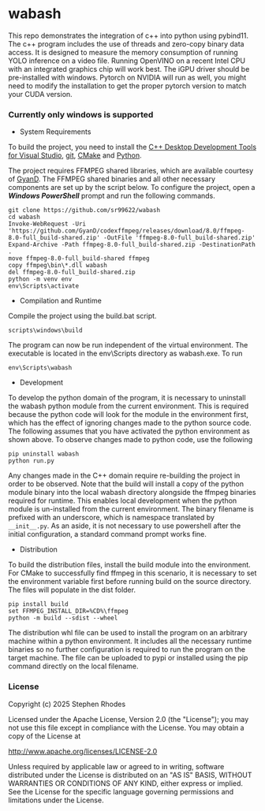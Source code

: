 # wabash

This repo demonstrates the integration of c++ into python using pybind11. The c++ program includes the use of threads and zero-copy binary data access. It is designed to measure the memory consumption of running YOLO inference on a video file. Running OpenVINO on a recent Intel CPU with an integrated graphics chip will work best. The iGPU driver should be pre-installed with windows. Pytorch on NVIDIA will run as well, you might need to modify the installation to get the proper pytorch version to match your CUDA version.

### Currently only windows is supported

* System Requirements

To build the project, you need to install the [C++ Desktop Development Tools for Visual Studio](https://visualstudio.microsoft.com/downloads/), [git](https://git-scm.com/install/windows), [CMake](https://cmake.org/download/) and [Python](https://www.python.org/downloads/windows/).


The project requires FFMPEG shared libraries, which are available courtesy of [GyanD](https://github.com/GyanD/codexffmpeg). The FFMPEG shared binaries and all other necessary components are set up by the script below. To configure the project, open a ***Windows PowerShell*** prompt and run the following commands.

```
git clone https://github.com/sr99622/wabash
cd wabash
Invoke-WebRequest -Uri 'https://github.com/GyanD/codexffmpeg/releases/download/8.0/ffmpeg-8.0-full_build-shared.zip' -OutFile 'ffmpeg-8.0-full_build-shared.zip'
Expand-Archive -Path ffmpeg-8.0-full_build-shared.zip -DestinationPath .
move ffmpeg-8.0-full_build-shared ffmpeg
copy ffmpeg\bin\*.dll wabash
del ffmpeg-8.0-full_build-shared.zip
python -m venv env
env\Scripts\activate
```

* Compilation and Runtime

Compile the project using the build.bat script.

```
scripts\windows\build
```

The program can now be run independent of the virtual environment. The executable is located in the env\Scripts directory as wabash.exe. To run

```
env\Scripts\wabash
```

* Development

To develop the python domain of the program, it is necessary to uninstall the wabash python module from the current environment. This is required because the python code will look for the module in the environment first, which has the effect of ignoring changes made to the python source code. The following assumes that you have activated the python environment as shown above. To observe changes made to python code, use the following

```
pip uninstall wabash
python run.py
```

Any changes made in the C++ domain require re-building the project in order to be observed. Note that the build will install a copy of the python module binary into the local wabash directory alongside the ffmpeg binaries required for runtime. This enables local development when the python module is un-installed from the current environment. The binary filename is prefixed with an underscore, which is namespace translated by ```__init__.py```. As an aside, it is not necessary to use powershell after the initial configuration, a standard command prompt works fine.

* Distribution

To build the distribution files, install the build module into the environment. For CMake to successfully find ffmpeg in this scenario, it is necessary to set the environment variable first before running build on the source directory. The files will populate in the dist folder.

```
pip install build
set FFMPEG_INSTALL_DIR=%CD%\ffmpeg
python -m build --sdist --wheel
```

The distribution whl file can be used to install the program on an arbitrary machine within a python environment. It includes all the necessary runtime binaries so no further configuration is required to run the program on the target machine. The file can be uploaded to pypi or installed using the pip command directly on the local filename. 

### License

Copyright (c) 2025  Stephen Rhodes

Licensed under the Apache License, Version 2.0 (the "License");
you may not use this file except in compliance with the License.
You may obtain a copy of the License at

   http://www.apache.org/licenses/LICENSE-2.0

Unless required by applicable law or agreed to in writing, software
distributed under the License is distributed on an "AS IS" BASIS,
WITHOUT WARRANTIES OR CONDITIONS OF ANY KIND, either express or implied.
See the License for the specific language governing permissions and
limitations under the License.



